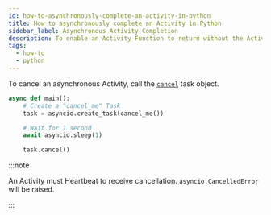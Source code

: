```yaml
---
id: how-to-asynchronously-complete-an-activity-in-python
title: How to asynchronously complete an Activity in Python
sidebar_label: Asynchronous Activity Completion
description: To enable an Activity Function to return without the Activity Execution completing, call the `cancel` task object.
tags:
  - how-to
  - python
---
```


To cancel an asynchronous Activity, call the [`cancel`](https://docs.python.org/3/library/asyncio-task.html#asyncio.Task.cancel) task object.

```python
async def main():
    # Create a "cancel_me" Task
    task = asyncio.create_task(cancel_me())

    # Wait for 1 second
    await asyncio.sleep(1)

    task.cancel()
```

:::note

An Activity must Heartbeat to receive cancellation.
`asyncio.CancelledError` will be raised.

:::
